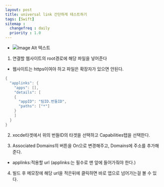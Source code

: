 ```yaml
---
layout: post
title: universal link 간단하게 테스트하기
tags: [Swift]
sitemap :
  changefreq : daily
  priority : 1.0
---
```


- ![Image Alt 텍스트](https://user-images.githubusercontent.com/45751308/65927841-57910700-e436-11e9-87dc-59cbeb79d6a3.png)

1. 연결할 웹사이트의 root경로에 해당 파일을 넣어준다
- 웹사이트는 https이여야 하고 파일은 확장자가 있으면 안된다.

```c
{
  "applinks": {
    "apps": [],
    "details": [
    {
      "appID": "팀ID.번들ID",
      "paths": ["*"]
    }
    ]
  }
}
```

2. xocde타겟에서 위의 번들ID의 타겟을 선택하고 Capabilities탭을 선택한다.

3. Associated Domains의 버튼을 On으로 변경해주고, Domains에 주소를 추가해준다.
- applinks:적용할 url (applinks:는 필수로 맨 앞에 들어가줘야 한다.)

4. 빌드 후 메모장에 해당 url을 적은뒤에 클릭하면 바로 앱으로 넘어가는걸 볼 수 있다.
